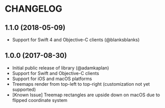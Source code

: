# CHANGELOG

1.1.0 (2018-05-09)
--------------------
- Support for Swift 4 and Objective-C clients (@blanksblanks)

1.0.0 (2017-08-30)
--------------------
- Initial public release of library (@adamkaplan)
- Support for Swift and Objective-C clients
- Support for iOS and macOS platforms
- Treemaps render from top-left to top-right (customization not yet supported)
- [Known Issue] Treemap rectangles are upside down on macOS due to flipped coordinate system
